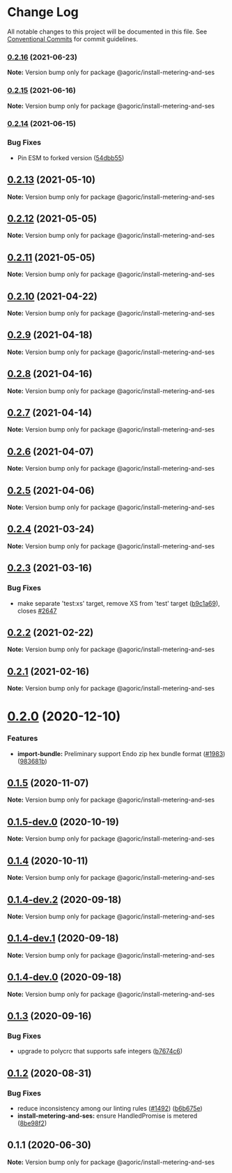 # Change Log

All notable changes to this project will be documented in this file.
See [Conventional Commits](https://conventionalcommits.org) for commit guidelines.

### [0.2.16](https://github.com/Agoric/agoric-sdk/compare/@agoric/install-metering-and-ses@0.2.15...@agoric/install-metering-and-ses@0.2.16) (2021-06-23)

**Note:** Version bump only for package @agoric/install-metering-and-ses





### [0.2.15](https://github.com/Agoric/agoric-sdk/compare/@agoric/install-metering-and-ses@0.2.14...@agoric/install-metering-and-ses@0.2.15) (2021-06-16)

**Note:** Version bump only for package @agoric/install-metering-and-ses





### [0.2.14](https://github.com/Agoric/agoric-sdk/compare/@agoric/install-metering-and-ses@0.2.13...@agoric/install-metering-and-ses@0.2.14) (2021-06-15)


### Bug Fixes

* Pin ESM to forked version ([54dbb55](https://github.com/Agoric/agoric-sdk/commit/54dbb55d64d7ff7adb395bc4bd9d1461dd2d3c17))



## [0.2.13](https://github.com/Agoric/agoric-sdk/compare/@agoric/install-metering-and-ses@0.2.12...@agoric/install-metering-and-ses@0.2.13) (2021-05-10)

**Note:** Version bump only for package @agoric/install-metering-and-ses





## [0.2.12](https://github.com/Agoric/agoric-sdk/compare/@agoric/install-metering-and-ses@0.2.11...@agoric/install-metering-and-ses@0.2.12) (2021-05-05)

**Note:** Version bump only for package @agoric/install-metering-and-ses





## [0.2.11](https://github.com/Agoric/agoric-sdk/compare/@agoric/install-metering-and-ses@0.2.10...@agoric/install-metering-and-ses@0.2.11) (2021-05-05)

**Note:** Version bump only for package @agoric/install-metering-and-ses





## [0.2.10](https://github.com/Agoric/agoric-sdk/compare/@agoric/install-metering-and-ses@0.2.9...@agoric/install-metering-and-ses@0.2.10) (2021-04-22)

**Note:** Version bump only for package @agoric/install-metering-and-ses





## [0.2.9](https://github.com/Agoric/agoric-sdk/compare/@agoric/install-metering-and-ses@0.2.8...@agoric/install-metering-and-ses@0.2.9) (2021-04-18)

**Note:** Version bump only for package @agoric/install-metering-and-ses





## [0.2.8](https://github.com/Agoric/agoric-sdk/compare/@agoric/install-metering-and-ses@0.2.7...@agoric/install-metering-and-ses@0.2.8) (2021-04-16)

**Note:** Version bump only for package @agoric/install-metering-and-ses





## [0.2.7](https://github.com/Agoric/agoric-sdk/compare/@agoric/install-metering-and-ses@0.2.6...@agoric/install-metering-and-ses@0.2.7) (2021-04-14)

**Note:** Version bump only for package @agoric/install-metering-and-ses





## [0.2.6](https://github.com/Agoric/agoric-sdk/compare/@agoric/install-metering-and-ses@0.2.5...@agoric/install-metering-and-ses@0.2.6) (2021-04-07)

**Note:** Version bump only for package @agoric/install-metering-and-ses





## [0.2.5](https://github.com/Agoric/agoric-sdk/compare/@agoric/install-metering-and-ses@0.2.4...@agoric/install-metering-and-ses@0.2.5) (2021-04-06)

**Note:** Version bump only for package @agoric/install-metering-and-ses





## [0.2.4](https://github.com/Agoric/agoric-sdk/compare/@agoric/install-metering-and-ses@0.2.3...@agoric/install-metering-and-ses@0.2.4) (2021-03-24)

**Note:** Version bump only for package @agoric/install-metering-and-ses





## [0.2.3](https://github.com/Agoric/agoric-sdk/compare/@agoric/install-metering-and-ses@0.2.2...@agoric/install-metering-and-ses@0.2.3) (2021-03-16)


### Bug Fixes

* make separate 'test:xs' target, remove XS from 'test' target ([b9c1a69](https://github.com/Agoric/agoric-sdk/commit/b9c1a6987093fc8e09e8aba7acd2a1618413bac8)), closes [#2647](https://github.com/Agoric/agoric-sdk/issues/2647)





## [0.2.2](https://github.com/Agoric/agoric-sdk/compare/@agoric/install-metering-and-ses@0.2.1...@agoric/install-metering-and-ses@0.2.2) (2021-02-22)

**Note:** Version bump only for package @agoric/install-metering-and-ses





## [0.2.1](https://github.com/Agoric/agoric-sdk/compare/@agoric/install-metering-and-ses@0.2.0...@agoric/install-metering-and-ses@0.2.1) (2021-02-16)

**Note:** Version bump only for package @agoric/install-metering-and-ses





# [0.2.0](https://github.com/Agoric/agoric-sdk/compare/@agoric/install-metering-and-ses@0.1.5...@agoric/install-metering-and-ses@0.2.0) (2020-12-10)


### Features

* **import-bundle:** Preliminary support Endo zip hex bundle format ([#1983](https://github.com/Agoric/agoric-sdk/issues/1983)) ([983681b](https://github.com/Agoric/agoric-sdk/commit/983681bfc4bf512b6bd90806ed9220cd4fefc13c))





## [0.1.5](https://github.com/Agoric/agoric-sdk/compare/@agoric/install-metering-and-ses@0.1.5-dev.0...@agoric/install-metering-and-ses@0.1.5) (2020-11-07)

**Note:** Version bump only for package @agoric/install-metering-and-ses





## [0.1.5-dev.0](https://github.com/Agoric/agoric-sdk/compare/@agoric/install-metering-and-ses@0.1.4...@agoric/install-metering-and-ses@0.1.5-dev.0) (2020-10-19)

**Note:** Version bump only for package @agoric/install-metering-and-ses





## [0.1.4](https://github.com/Agoric/agoric-sdk/compare/@agoric/install-metering-and-ses@0.1.4-dev.2...@agoric/install-metering-and-ses@0.1.4) (2020-10-11)

**Note:** Version bump only for package @agoric/install-metering-and-ses





## [0.1.4-dev.2](https://github.com/Agoric/agoric-sdk/compare/@agoric/install-metering-and-ses@0.1.4-dev.1...@agoric/install-metering-and-ses@0.1.4-dev.2) (2020-09-18)

**Note:** Version bump only for package @agoric/install-metering-and-ses





## [0.1.4-dev.1](https://github.com/Agoric/agoric-sdk/compare/@agoric/install-metering-and-ses@0.1.4-dev.0...@agoric/install-metering-and-ses@0.1.4-dev.1) (2020-09-18)

**Note:** Version bump only for package @agoric/install-metering-and-ses





## [0.1.4-dev.0](https://github.com/Agoric/agoric-sdk/compare/@agoric/install-metering-and-ses@0.1.3...@agoric/install-metering-and-ses@0.1.4-dev.0) (2020-09-18)

**Note:** Version bump only for package @agoric/install-metering-and-ses





## [0.1.3](https://github.com/Agoric/agoric-sdk/compare/@agoric/install-metering-and-ses@0.1.2...@agoric/install-metering-and-ses@0.1.3) (2020-09-16)


### Bug Fixes

* upgrade to polycrc that supports safe integers ([b7674c6](https://github.com/Agoric/agoric-sdk/commit/b7674c64a4bdd321bb6fa96f9485161fc3315309))





## [0.1.2](https://github.com/Agoric/agoric-sdk/compare/@agoric/install-metering-and-ses@0.1.1...@agoric/install-metering-and-ses@0.1.2) (2020-08-31)


### Bug Fixes

* reduce inconsistency among our linting rules ([#1492](https://github.com/Agoric/agoric-sdk/issues/1492)) ([b6b675e](https://github.com/Agoric/agoric-sdk/commit/b6b675e2de110e2af19cad784a66220cab21dacf))
* **install-metering-and-ses:** ensure HandledPromise is metered ([8be98f2](https://github.com/Agoric/agoric-sdk/commit/8be98f255e3bb6b26afbff8e6dd0593ad8f0b665))





## 0.1.1 (2020-06-30)

**Note:** Version bump only for package @agoric/install-metering-and-ses
